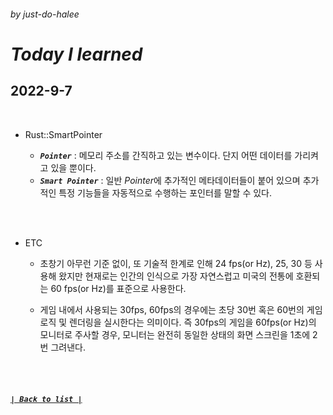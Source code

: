 ###### _by just-do-halee_

# _Today I learned_

## 2022-9-7

<br>

- Rust::SmartPointer

  - **_`Pointer`_** : 메모리 주소를 간직하고 있는 변수이다. 단지 어떤 데이터를 가리켜고 있을 뿐이다.
  - **_`Smart Pointer`_** : 일반 *Pointer*에 추가적인 메타데이터들이 붙어 있으며 추가적인 특정 기능들을 자동적으로 수행하는 포인터를 말할 수 있다.

<br>

<br>

- ETC

  - 초창기 아무런 기준 없이, 또 기술적 한계로 인해 24 fps(or Hz), 25, 30 등 사용해 왔지만 현재로는 인간의 인식으로 가장 자연스럽고 미국의 전통에 호환되는 60 fps(or Hz)를 표준으로 사용한다.

  - 게임 내에서 사용되는 30fps, 60fps의 경우에는 초당 30번 혹은 60번의 게임 로직 및 렌더링을 실시한다는 의미이다. 즉 30fps의 게임을 60fps(or Hz)의 모니터로 주사할 경우, 모니터는 완전히 동일한 상태의 화면 스크린을 1초에 2번 그려낸다.

<br><br>

##### **_[`| Back to list |`](../../README.md)_**
